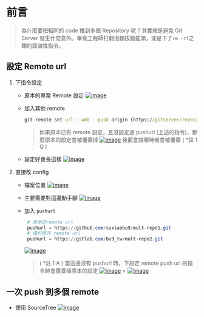 # 前言

> 為什麼要把相同的 code 推到多個 Repository 呢 ? 其實就是避免 Git Server 發生什麼意外。畢竟工程師打翻泡麵拔錯插頭，或是下了`rm -rf`之類的毀滅性指令。

## 設定 Remote url

1. 下指令設定

   - 原本的專案 Remote 設定
     [![image](https://user-images.githubusercontent.com/37999690/128452504-4b1c0bee-18c0-459a-a3b0-1cf7490b9d09.png "image")](https://user-images.githubusercontent.com/37999690/128452504-4b1c0bee-18c0-459a-a3b0-1cf7490b9d09.png)

   - 加入其他 remote

     ```cmd
     git remote set-url --add --push origin {https://gitserver/repository.git}
     ```

     > 如果原本已有 remote 設定，且沒設定過 pushurl (上述的指令)，那麼原本的設定會被覆蓋掉
     > [![image](https://user-images.githubusercontent.com/37999690/128454622-26c59a13-5ecd-40ae-829c-bbf99e122ed5.png "image")](https://user-images.githubusercontent.com/37999690/128454622-26c59a13-5ecd-40ae-829c-bbf99e122ed5.png)
     > 後面會說哪時候會被覆蓋 ( \*註 1 Q )

   - 設定好會長這樣
     [![image](https://user-images.githubusercontent.com/37999690/128454859-ccdb53a2-4453-4478-ab41-723f1dd4048a.png "image")](https://user-images.githubusercontent.com/37999690/128454859-ccdb53a2-4453-4478-ab41-723f1dd4048a.png)

2. 直接改 config

   - 檔案位置
     [![image](https://user-images.githubusercontent.com/37999690/128455039-a535e6a3-6b74-4fcb-872f-6bb341ba353a.png "image")](https://user-images.githubusercontent.com/37999690/128455039-a535e6a3-6b74-4fcb-872f-6bb341ba353a.png)

   - 主要需要對這邊動手腳
     [![image](https://user-images.githubusercontent.com/37999690/128455249-9f56b391-a4c1-433e-aaf9-a57679a52636.png "image")](https://user-images.githubusercontent.com/37999690/128455249-9f56b391-a4c1-433e-aaf9-a57679a52636.png)

   - 加入 `pushurl`

     ```powershell
      # 原本的remote url
      pushurl = https://github.com/suxiaobu9/mult-repo1.git
      # 備份用的 remote url
      pushurl = https://gitlab.com/bu9_tw/mult-repo2.git
     ```

     [![image](https://user-images.githubusercontent.com/37999690/128455843-e66ea5a9-0f09-4410-afea-06493e33051a.png "image")](https://user-images.githubusercontent.com/37999690/128455843-e66ea5a9-0f09-4410-afea-06493e33051a.png)

     > ( \*註 1 A ) 當這邊沒有 pushurl 時，下設定 remote push url 的指令時會覆蓋掉原本的設定
     > [![image](https://user-images.githubusercontent.com/37999690/128455676-9ca9c730-ef44-43cc-9f74-a62806708e1d.png "image")](https://user-images.githubusercontent.com/37999690/128455676-9ca9c730-ef44-43cc-9f74-a62806708e1d.png) > [![image](https://user-images.githubusercontent.com/37999690/128455633-a8b28fa6-f30f-4b2f-86d4-817c3a3400cf.png "image")](https://user-images.githubusercontent.com/37999690/128455633-a8b28fa6-f30f-4b2f-86d4-817c3a3400cf.png)

## 一次 push 到多個 remote

- 使用 SourceTree
  [![image](https://user-images.githubusercontent.com/37999690/128456280-92b33a27-da6e-48a0-9719-6ce0fe0f6e72.png "image")](https://user-images.githubusercontent.com/37999690/128456280-92b33a27-da6e-48a0-9719-6ce0fe0f6e72.png)
